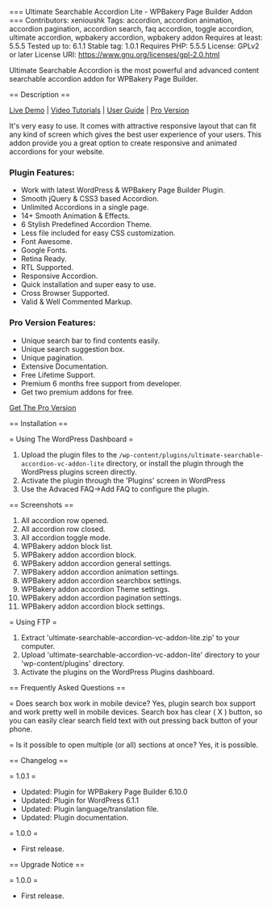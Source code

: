 === Ultimate Searchable Accordion Lite - WPBakery Page Builder Addon ===
Contributors: xenioushk
Tags: accordion, accordion animation, accordion pagination, accordion search, faq accordion, toggle accordion, ultimate accordion, wpbakery accordion, wpbakery addon
Requires at least: 5.5.5
Tested up to: 6.1.1
Stable tag: 1.0.1
Requires PHP: 5.5.5
License: GPLv2 or later
License URI: https://www.gnu.org/licenses/gpl-2.0.html

Ultimate Searchable Accordion is the most powerful and advanced content searchable accordion addon for WPBakery Page Builder.

== Description ==

[Live Demo](https://projects.bluewindlab.net/wpplugin/usa_vc_addon/) | [Video Tutorials](https://youtu.be/iwqafe4AwL8) | [User Guide](https://projects.bluewindlab.net/wpplugin/usa_vc_addon/doc/) | [Pro Version](https://1.envato.market/usva-wp)

<p>It's very easy to use. It comes with attractive responsive layout that can fit any kind of screen which gives the best user experience of your users. This addon provide you a great option to create responsive and animated accordions for your website.</p>

<h3>Plugin Features:</h3>

<ul>
<li>Work with latest WordPress & WPBakery Page Builder Plugin.</li>
<li>Smooth jQuery & CSS3 based Accordion.</li>
<li>Unlimited Accordions in a single page.</li>
<li>14+ Smooth Animation & Effects.</li>
<li>6 Stylish Predefined Accordion Theme.</li>
<li>Less file included for easy CSS customization.</li>
<li>Font Awesome.</li>
<li>Google Fonts.</li>
<li>Retina Ready.</li>
<li>RTL Supported.</li>
<li>Responsive Accordion.</li>
<li>Quick installation and super easy to use.</li>
<li>Cross Browser Supported.</li>
<li>Valid & Well Commented Markup.</li>
</ul>

<h3>Pro Version Features:</h3>
<ul>    
    <li>Unique search bar to find contents easily.</li>
    <li>Unique search suggestion box.</li>
    <li>Unique pagination.</li>
    <li>Extensive Documentation.</li>
    <li>Free Lifetime Support.</li>
    <li>Premium 6 months free support from developer.</li>
    <li>Get two premium addons for free.</li>
</ul>

<p><a href="https://1.envato.market/usva-wp">Get The Pro Version</a></p>

== Installation ==

= Using The WordPress Dashboard =

1. Upload the plugin files to the `/wp-content/plugins/ultimate-searchable-accordion-vc-addon-lite` directory, or install the plugin through the WordPress plugins screen directly.
2. Activate the plugin through the 'Plugins' screen in WordPress
3. Use the Advaced FAQ->Add FAQ to configure the plugin.

== Screenshots ==

1. All accordion row opened.
2. All accordion row closed.
3. All accordion toggle mode.
4. WPBakery addon block list.
5. WPBakery addon accordion block.
6. WPBakery addon accordion general settings.
7. WPBakery addon accordion animation settings.
8. WPBakery addon accordion searchbox settings.
9. WPBakery addon accordion Theme settings.
10. WPBakery addon accordion pagination settings.
11. WPBakery addon accordion block settings.

= Using FTP =

1. Extract 'ultimate-searchable-accordion-vc-addon-lite.zip' to your computer.
2. Upload 'ultimate-searchable-accordion-vc-addon-lite' directory to your 'wp-content/plugins' directory.
3. Activate the plugins on the WordPress Plugins dashboard.

== Frequently Asked Questions ==

= Does search box work in mobile device?
Yes, plugin search box support and work pretty well in mobile devices. Search box has clear ( X ) button, so you can easily clear search field text with out pressing back button of your phone.

= Is it possible to open multiple (or all) sections at once?
Yes, it is possible.

== Changelog ==

= 1.0.1 =

- Updated: Plugin for WPBakery Page Builder 6.10.0
- Updated: Plugin for WordPress 6.1.1
- Updated: Plugin language/translation file.
- Updated: Plugin documentation.

= 1.0.0 =

- First release.

== Upgrade Notice ==

= 1.0.0 =

- First release.
